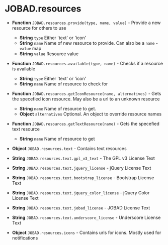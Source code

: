 # JOBAD.resources

* **Function** `JOBAD.resources.provide(type, name, value)` - Provide a new resource for others to use
	* **String** `type` Either 'text' or 'icon'
	* **String** `name` Name of new resource to provide. Can also be a `name` - `value` map
	* **String** `value` Resource value
* **Function** `JOBAD.resources.available(type, name)` - Checks if a resource is available
	* **String** `type` Either 'text' or 'icon'
	* **String** `name` Name of resource to check for
* **Function** `JOBAD.resources.getIconResource(name, alternatives)` - Gets the specefied icon resource. May also be a url to an unknown resource
	* **String** `name` Name of resource to get.
	* **Object** `alternatives` Optional. An object to override resource names
* **Function** `JOBAD.resources.getTextResource(name)` - Gets the specefied text resource
	* **String** `name` Name of resource to get

* **Object** `JOBAD.resources.text` - Contains text resources
* **String** `JOBAD.resources.text.gpl_v3_text` - The GPL v3 License Text
* **String** `JOBAD.resources.text.jquery_license` - jQuery License Text
* **String** `JOBAD.resources.text.bootstrap_license` - Bootstrap License Text
* **String** `JOBAD.resources.text.jquery_color_license` - jQuery Color License Text
* **String** `JOBAD.resources.text.jobad_license` - JOBAD License Text
* **String** `JOBAD.resources.text.underscore_license` - Underscore License Text
* **Object** `JOBAD.resources.icons` - Contains urls for icons. Mostly used for notifications